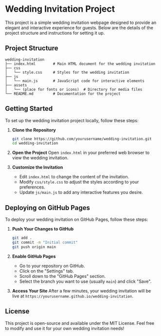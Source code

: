 # Wedding Invitation Project

This project is a simple wedding invitation webpage designed to provide an elegant and interactive experience for guests. Below are the details of the project structure and instructions for setting it up.

## Project Structure

```
wedding-invitation
├── index.html        # Main HTML document for the wedding invitation
├── css
│   └── style.css     # Styles for the wedding invitation
├── js
│   └── main.js       # JavaScript code for interactive elements
├── assets
│   └── (place for fonts or icons)  # Directory for media files
└── README.md         # Documentation for the project
```

## Getting Started

To set up the wedding invitation project locally, follow these steps:

1. **Clone the Repository**
   ```bash
   git clone https://github.com/yourusername/wedding-invitation.git
   cd wedding-invitation
   ```

2. **Open the Project**
   Open `index.html` in your preferred web browser to view the wedding invitation.

3. **Customize the Invitation**
   - Edit `index.html` to change the content of the invitation.
   - Modify `css/style.css` to adjust the styles according to your preferences.
   - Update `js/main.js` to add any interactive features you desire.

## Deploying on GitHub Pages

To deploy your wedding invitation on GitHub Pages, follow these steps:

1. **Push Your Changes to GitHub**
   ```bash
   git add .
   git commit -m "Initial commit"
   git push origin main
   ```

2. **Enable GitHub Pages**
   - Go to your repository on GitHub.
   - Click on the "Settings" tab.
   - Scroll down to the "GitHub Pages" section.
   - Select the branch you want to use (usually `main`) and click "Save".

3. **Access Your Site**
   After a few minutes, your wedding invitation will be live at `https://yourusername.github.io/wedding-invitation`.

## License

This project is open-source and available under the MIT License. Feel free to modify and use it for your own wedding invitation needs!